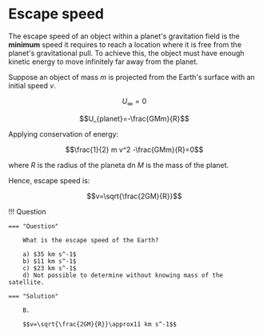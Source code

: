 # Escape speed

The escape speed of an object within a planet's gravitation field is the **minimum** speed it requires to reach a location where it is free from the planet's gravitational pull. To achieve this, the object must have enough kinetic energy to move infinitely far away from the planet.

Suppose an object of mass $m$ is projected from the Earth's surface with an initial speed $v$. 

$$U_\infty=0$$

$$U_{planet}=-\frac{GMm}{R}$$

Applying conservation of energy:

$$\frac{1}{2} m v^2 -\frac{GMm}{R}=0$$

where $R$ is the radius of the planeta dn $M$ is the mass of the planet. 

Hence, escape speed is:

$$v=\sqrt{\frac{2GM}{R}}$$

!!! Question 

    === "Question"

        What is the escape speed of the Earth?

        a) $35 km s^-1$
        b) $11 km s^-1$
        c) $23 km s^-1$
        d) Not possible to determine without knowing mass of the satellite.
    
    === "Solution"

        B.

        $$v=\sqrt{\frac{2GM}{R}}\approx11 km s^-1$$
